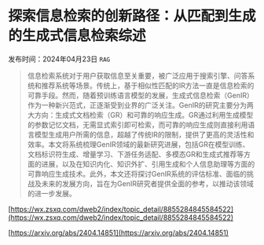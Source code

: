 # 探索信息检索的创新路径：从匹配到生成的生成式信息检索综述
发布时间：2024年04月23日
`RAG`
> 信息检索系统对于用户获取信息至关重要，被广泛应用于搜索引擎、问答系统和推荐系统等场景。传统上，基于相似性匹配的IR方法一直是信息检索的可靠手段。然而，随着预训练语言模型的发展，生成式信息检索（GenIR）作为一种新兴范式，正逐渐受到业界的广泛关注。GenIR的研究主要分为两大方向：生成式文档检索（GR）和可靠的响应生成。GR通过利用生成模型的参数记忆文档，无需显式索引即可检索，而可靠的响应生成则直接利用语言模型生成用户所需的信息，超越了传统IR的限制，提供了更高的灵活性和效率。本文将系统梳理GenIR领域的最新研究进展，包括GR在模型训练、文档标识符生成、增量学习、下游任务适配、多模态GR和生成式推荐等方面的进展，以及在知识内化、知识外扩、引用生成和个人信息助理等方面的可靠响应生成技术。此外，本文还将探讨GenIR系统的评估标准、面临的挑战及未来的发展方向，旨在为GenIR研究者提供全面的参考，以推动该领域的进一步发展。


[https://wx.zsxq.com/dweb2/index/topic_detail/8855284845584522](https://wx.zsxq.com/dweb2/index/topic_detail/8855284845584522)

[https://arxiv.org/abs/2404.14851](https://arxiv.org/abs/2404.14851)